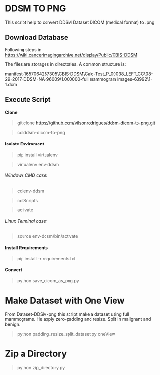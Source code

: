 # DDSM TO PNG
This script help to convert DDSM Dataset DICOM (medical format) to .png 

## Download Database

Following steps in https://wiki.cancerimagingarchive.net/display/Public/CBIS-DDSM 

The files are storages in directories. A common structure is:

manifest-1657064287305\CBIS-DDSM\Calc-Test_P_00038_LEFT_CC\08-29-2017-DDSM-NA-96009\1.000000-full mammogram images-63992\1-1.dcm

## Execute Script

#### Clone

> git clone https://github.com/vilsonrodrigues/ddsm-dicom-to-png.git

> cd ddsm-dicom-to-png

#### Isolate Enviroment

> pip install virtualenv

> virtualenv env-ddsm

###### Windows CMD case:

> cd env-ddsm

> cd Scripts

> activate

###### Linux Terminal case:

> source env-ddsm/bin/activate

#### Install Requirements

> pip install -r requirements.txt

#### Convert

> python save_dicom_as_png.py

# Make Dataset with One View

From Dataset-DDSM-png this script make a dataset using full mammograms. He apply zero-padding and resize. Split in malignant and benign. 

> python padding_resize_split_dataset.py oneView <hidth> <weight>

# Zip a Directory

> python zip_directory.py <name-my-directory> <name-my-zip-directory>
